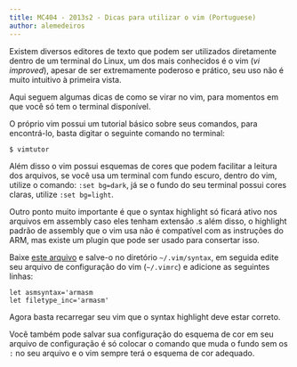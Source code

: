 ```yaml
---
title: MC404 - 2013s2 - Dicas para utilizar o vim (Portuguese)
author: alemedeiros
---
```


Existem diversos editores de texto que podem ser utilizados diretamente dentro
de um terminal do Linux, um dos mais conhecidos é o vim (_vi improved_), apesar
de ser extremamente poderoso e prático, seu uso não é muito intuitivo à primeira
vista.

Aqui seguem algumas dicas de como se virar no vim, para momentos em que você só
tem o terminal disponível.

O próprio vim possui um tutorial básico sobre seus comandos,
para encontrá-lo, basta digitar o seguinte comando no terminal:

    $ vimtutor

Além disso o vim possui esquemas de cores que podem facilitar a leitura dos
arquivos, se você usa um terminal com fundo escuro, dentro do vim, utilize o
comando: `:set bg=dark`, já se o fundo do seu terminal possui cores claras,
utilize `:set bg=light`.

Outro ponto muito importante é que o syntax highlight só ficará ativo nos
arquivos em assembly caso eles tenham extensão .s além disso, o highlight padrão
de assembly que o vim usa não é compatível com as instruções do ARM, mas existe
um plugin que pode ser usado para consertar isso.

Baixe [este arquivo](/files/armasm.vim) e salve-o no diretório `~/.vim/syntax`,
em seguida edite seu arquivo de configuração do vim (`~/.vimrc`) e adicione as
seguintes linhas:

    let asmsyntax='armasm
    let filetype_inc='armasm'

Agora basta recarregar seu vim que o syntax highlight deve estar
correto.

Você também pode salvar sua configuração do esquema de cor em seu arquivo de
configuração é só colocar o comando que muda o fundo sem os `:` no seu arquivo e
o vim sempre terá o esquema de cor adequado.
